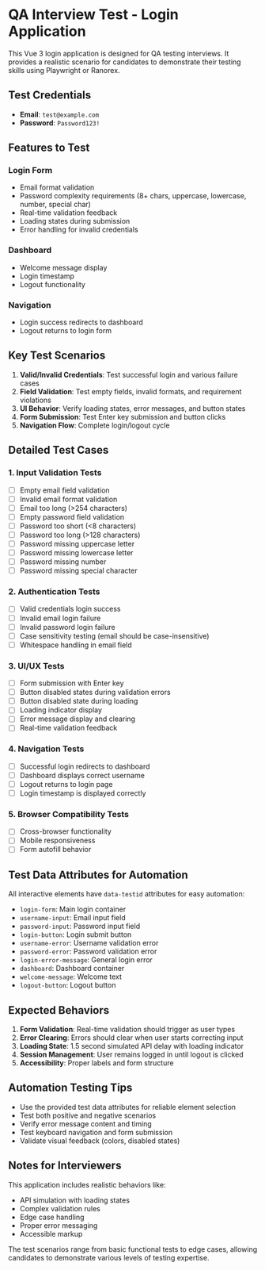 # QA Interview Test - Login Application

This Vue 3 login application is designed for QA testing interviews. It provides a realistic scenario for candidates to demonstrate their testing skills using Playwright or Ranorex.

## Test Credentials

- **Email**: `test@example.com`
- **Password**: `Password123!`

## Features to Test

### Login Form

- Email format validation
- Password complexity requirements (8+ chars, uppercase, lowercase, number, special char)
- Real-time validation feedback
- Loading states during submission
- Error handling for invalid credentials

### Dashboard

- Welcome message display
- Login timestamp
- Logout functionality

### Navigation

- Login success redirects to dashboard
- Logout returns to login form

## Key Test Scenarios

1. **Valid/Invalid Credentials**: Test successful login and various failure cases
2. **Field Validation**: Test empty fields, invalid formats, and requirement violations
3. **UI Behavior**: Verify loading states, error messages, and button states
4. **Form Submission**: Test Enter key submission and button clicks
5. **Navigation Flow**: Complete login/logout cycle

## Detailed Test Cases

### 1. Input Validation Tests

- [ ] Empty email field validation
- [ ] Invalid email format validation
- [ ] Email too long (>254 characters)
- [ ] Empty password field validation
- [ ] Password too short (<8 characters)
- [ ] Password too long (>128 characters)
- [ ] Password missing uppercase letter
- [ ] Password missing lowercase letter
- [ ] Password missing number
- [ ] Password missing special character

### 2. Authentication Tests

- [ ] Valid credentials login success
- [ ] Invalid email login failure
- [ ] Invalid password login failure
- [ ] Case sensitivity testing (email should be case-insensitive)
- [ ] Whitespace handling in email field

### 3. UI/UX Tests

- [ ] Form submission with Enter key
- [ ] Button disabled states during validation errors
- [ ] Button disabled state during loading
- [ ] Loading indicator display
- [ ] Error message display and clearing
- [ ] Real-time validation feedback

### 4. Navigation Tests

- [ ] Successful login redirects to dashboard
- [ ] Dashboard displays correct username
- [ ] Logout returns to login page
- [ ] Login timestamp is displayed correctly

### 5. Browser Compatibility Tests

- [ ] Cross-browser functionality
- [ ] Mobile responsiveness
- [ ] Form autofill behavior

## Test Data Attributes for Automation

All interactive elements have `data-testid` attributes for easy automation:

- `login-form`: Main login container
- `username-input`: Email input field
- `password-input`: Password input field
- `login-button`: Login submit button
- `username-error`: Username validation error
- `password-error`: Password validation error
- `login-error-message`: General login error
- `dashboard`: Dashboard container
- `welcome-message`: Welcome text
- `logout-button`: Logout button

## Expected Behaviors

1. **Form Validation**: Real-time validation should trigger as user types
2. **Error Clearing**: Errors should clear when user starts correcting input
3. **Loading State**: 1.5 second simulated API delay with loading indicator
4. **Session Management**: User remains logged in until logout is clicked
5. **Accessibility**: Proper labels and form structure

## Automation Testing Tips

- Use the provided test data attributes for reliable element selection
- Test both positive and negative scenarios
- Verify error message content and timing
- Test keyboard navigation and form submission
- Validate visual feedback (colors, disabled states)

## Notes for Interviewers

This application includes realistic behaviors like:

- API simulation with loading states
- Complex validation rules
- Edge case handling
- Proper error messaging
- Accessible markup

The test scenarios range from basic functional tests to edge cases, allowing candidates to demonstrate various levels of testing expertise.
